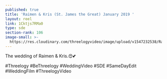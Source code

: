 ```yaml
---
published: true
title: 'Raimen & Kris (St. James the Great) January 2019 '
layout: reel
link: 1Cktjs7RMa0
type: sde
section-rank: 106
image-small: >-
  https://res.cloudinary.com/threelogyvideo/image/upload/v1547232538/Raimen_6_-01ab1.jpg
---
```

The wedding of Raimen & Kris.😍💕

#Threelogy #BeThreelogy #WeddingVideo #SDE #SameDayEdit #WeddingFilm  #ThreelogyVideo